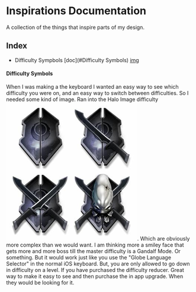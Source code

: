 # Inspirations Documentation

A collection of the things that inspire parts of my design.


## Index

* Difficulty Sympbols [doc](#Difficulty Symbols) [img](/assets/inspirations/difficulty-images.jpg)




#### Difficulty Symbols

When I was making a the keyboard I wanted an easy way to see which difficulty you were on, and an easy way to switch between difficulties. So I needed some kind of image. Ran into the Halo Image difficulty ![Halo Image difficulty ](/assets/inspirations/difficulty-images.jpg). Which are obviously more complex than we would want. I am thinking more a smiley face that gets more and more boss till the master difficulty is a Gandalf Mode. Or something. But it would work just like you use the "Globe Language Selector" in the normal iOS keyboard. But, you are only allowed to go down in difficulty on a level. If you have purchased the difficulty reducer. Great way to make it easy to see and then purchase the in app upgrade. When they would be looking for it.
